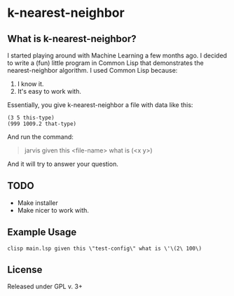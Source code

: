 # k-nearest-neighbor

## What is k-nearest-neighbor?

I started playing around with Machine Learning a few months ago. I decided to write a (fun) little program in Common Lisp that demonstrates the nearest-neighbor algorithm. I used Common Lisp because:

1. I know it.
2. It's easy to work with.

Essentially, you give k-nearest-neighbor a file with data like this:
~~~~
(3 5 this-type)
(999 1009.2 that-type)
~~~~
And run the command:
> jarvis given this \<file-name\> what is (\<x y\>)

And it will try to answer your question.

## TODO
   * Make installer
   * Make nicer to work with.

## Example Usage
~~~~
clisp main.lsp given this \"test-config\" what is \'\(2\ 100\)
~~~~

## License 
Released under GPL v. 3+
